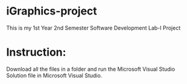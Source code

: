 # iGraphics-project
This is my 1st Year 2nd Semester Software Development Lab-I Project

# Instruction: 

Download all the files in a folder and run the Microsoft Visual Studio Solution file in Microsoft Visual Studio.
